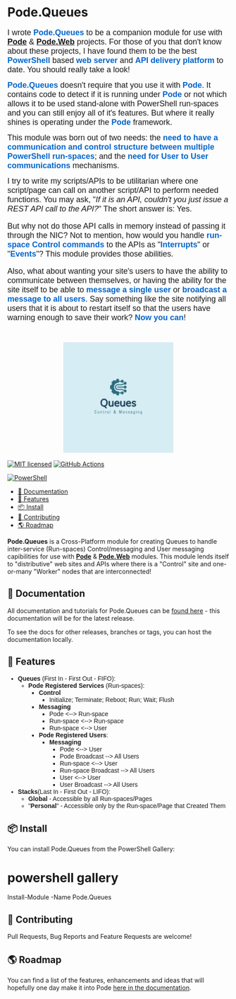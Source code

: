 # Pode.Queues

<P><FONT FACE="Calibri, sans-serif"><FONT SIZE=4>I wrote </FONT></FONT><STRONG><FONT COLOR="#0066cc"><FONT FACE="Calibri, sans-serif"><FONT SIZE=4><B>Pode.Queues</B></FONT></FONT></FONT></STRONG><FONT FACE="Calibri, sans-serif"><FONT SIZE=4>
to be a </FONT></FONT><FONT FACE="Calibri, sans-serif"><FONT SIZE=4><SPAN STYLE="font-style: normal">companion</SPAN></FONT></FONT><FONT FACE="Calibri, sans-serif"><FONT SIZE=4>
module for use with </FONT></FONT><STRONG><A HREF="https://github.com/Badgerati/Pode"><FONT FACE="Calibri, sans-serif"><FONT SIZE=4>Pode</FONT></FONT></A></STRONG><FONT FACE="Calibri, sans-serif"><FONT SIZE=4>
&amp; </FONT></FONT><STRONG><A HREF="https://github.com/Badgerati/Pode.Web"><FONT FACE="Calibri, sans-serif"><FONT SIZE=4>Pode.Web</FONT></FONT></A></STRONG><FONT FACE="Calibri, sans-serif"><FONT SIZE=4>
projects.  For those of you that don't know about these projects, I
have found them to be the best </FONT></FONT><FONT COLOR="#0066cc"><FONT FACE="Calibri, sans-serif"><FONT SIZE=4><B>PowerShell
</B></FONT></FONT></FONT><FONT FACE="Calibri, sans-serif"><FONT SIZE=4>based
</FONT></FONT><FONT COLOR="#0066cc"><FONT FACE="Calibri, sans-serif"><FONT SIZE=4><B>web
server</B></FONT></FONT></FONT><FONT FACE="Calibri, sans-serif"><FONT SIZE=4>
and </FONT></FONT><FONT COLOR="#0066cc"><FONT FACE="Calibri, sans-serif"><FONT SIZE=4><B>API
delivery platform</B></FONT></FONT></FONT><FONT FACE="Calibri, sans-serif"><FONT SIZE=4>
to date.  You should really take a look!</FONT></FONT></P>
<P><FONT FACE="Calibri, sans-serif"><FONT COLOR="#0066cc"><FONT SIZE=4><B>Pode.Queues</B></FONT></FONT><FONT SIZE=4><B>
</B></FONT><FONT SIZE=4>doesn't require that you use it with </FONT><FONT COLOR="#0066cc"><FONT SIZE=4><B>Pode</B></FONT></FONT><FONT SIZE=4>.
 It contains code to detect if it is running under </FONT><FONT COLOR="#0066cc"><FONT SIZE=4><B>Pode</B></FONT></FONT><FONT SIZE=4>
or not which allows it to be used stand-alone with PowerShell
run-spaces and you can still enjoy all of it's features.  But where
it really shines is operating under the </FONT><FONT COLOR="#0066cc"><FONT SIZE=4><B>Pode</B></FONT></FONT><FONT SIZE=4>
framework.</FONT></FONT></P>
<P><FONT FACE="Calibri, sans-serif"><FONT SIZE=4>This module was born
out of two needs: the <FONT COLOR="#0066cc"><B>need to have a
communication and control structure between multiple PowerShell
run-spaces</B></FONT>; and the <FONT COLOR="#0066cc"><B>need for User
to User communications</B></FONT> mechanisms.</FONT></FONT></P>
<P><FONT FACE="Calibri, sans-serif"><FONT SIZE=4>I try to write my
scripts/APIs to be utilitarian where one script/page can call on
another script/API to perform needed functions.  You may ask, &quot;<I>If
it is an API, couldn't you just issue a REST API call to the API?</I>&quot;
 The short answer is: Yes.</P>
<P>But why not do those API calls in memory
instead of passing it through the NIC?  Not to mention, how would you
handle <FONT COLOR="#0066cc"><B>run-space Control commands</B></FONT>
to the APIs as &quot;<FONT COLOR="#0066cc"><B>Interrupts</B></FONT>&quot;
or &quot;<FONT COLOR="#0066cc"><B>Events</B></FONT>&quot;?  This
module provides those abilities.</P>
<P>Also, what about wanting your
site's users to have the ability to communicate between themselves,
or having the ability for the site itself to be able to <FONT COLOR="#0066cc"><B>message
a single user</B></FONT> or <FONT COLOR="#0066cc"><B>broadcast a
message to all users</B></FONT>.  Say something like the site
notifying all users that it is about to restart itself so that the
users have warning enough to save their work?  <FONT COLOR="#0066cc"><B>Now
you can</B></FONT>!</FONT></FONT></P>
<P STYLE="margin-bottom: 0in"><BR>
</P>

<p align="center">
    <img src="https://github.com/jbaechtelMT/Pode.Queues/blob/main/queues.png?raw=true" width="250" />
</p>

[![MIT licensed](https://img.shields.io/badge/license-MIT-blue.svg)](https://raw.githubusercontent.com/jbaechtelMT/Pode.Queues/blob/master/LICENSE.txt)
[![GitHub Actions](https://img.shields.io/endpoint.svg?url=https%3A%2F%2Factions-badge.atrox.dev%2FjbaechtelMT%2Fpode.queues%2Fbadge&style=flat&label=GitHub)](https://actions-badge.atrox.dev/jbaechtelMT/pode.queues/goto)

[![PowerShell](https://img.shields.io/powershellgallery/dt/pode.queues.svg?label=PowerShell&colorB=085298&logo=powershell&logoColor=white)](https://www.powershellgallery.com/packages/Pode.Queues)


> 
- [📘 Documentation](#-documentation)
- [🚀 Features](#-features)
- [📦 Install](#-install)
- [🙌 Contributing](#-contributing)
- [🌎 Roadmap](#-roadmap)

<B>Pode.Queues</B> is a Cross-Platform module for creating Queues to handle inter-service (Run-spaces) Control/messaging and User messaging capibilities for use with <STRONG><A HREF="https://github.com/Badgerati/Pode">Pode</A></STRONG> & <STRONG><A HREF="https://github.com/Badgerati/Pode.Web">Pode.Web</A></STRONG> modules.  This module lends itself to "distributive" web sites and APIs where there is a "Control" site and one-or-many "Worker" nodes that are interconnected!

## 📘 Documentation

All documentation and tutorials for Pode.Queues can be [found here]([https://jbaechtelMT.github.io/Pode.Queus](https://github.com/jbaechtelMT/Pode.Queues/blob/main/)) - this documentation will be for the latest release.

To see the docs for other releases, branches or tags, you can host the documentation locally.


## 🚀 Features

<P STYLE="margin-bottom: 0in"><FONT FACE="Calibri, sans-serif">
<UL>
	<LI><B>Queues</B> (First In - First Out - FIFO): 
	<UL>
		<LI><B>Pode Registered Services</B> (Run-spaces):
		<UL>
			<LI><B>Control</B>
			<UL>
				<LI>Initialize; Terminate; Reboot; Run; Wait; Flush
			</UL>
			<LI><B>Messaging</B>
			<UL>
				<LI>Pode &lt;--&gt; Run-space
				<LI>Run-space &lt;--&gt; Run-space
				<LI>Run-space 	&lt;--&gt; User
			</UL>
			<LI><B>Pode Registered Users</B>: 
			<UL>
				<LI><B>Messaging</B>
				<UL>
					<LI>Pode &lt;--&gt; User
					<LI>Pode Broadcast --&gt; All Users 
					<LI>Run-space &lt;--&gt; User
					<LI>Run-space Broadcast --&gt; All Users
					<LI>User &lt;--&gt; User
					<LI>User Broadcast --&gt; All Users
				</UL>
			</UL>
		</UL>
	</UL>
	<LI><B>Stacks</B>(Last In - First Out - LIFO):
	<UL>
		<LI><B>Global</B> - Accessible by all Run-spaces/Pages
		<LI>&quot;<B>Personal</B>&quot; - Accessible only by the Run-space/Page that Created Them
	</UL>
</UL>
</FONT></P>

## 📦 Install

You can install Pode.Queues from the PowerShell Gallery:

# powershell gallery
Install-Module -Name Pode.Queues

## 🙌 Contributing

Pull Requests, Bug Reports and Feature Requests are welcome!

## 🌎 Roadmap

You can find a list of the features, enhancements and ideas that will hopefully one day make it into Pode [here in the documentation]([https://badgerati.github.io/Pode](https://github.com/jbaechtelMT/Pode.Queues/blob/main/)/roadmap/).

